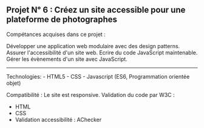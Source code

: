 ## Projet N° 6 : Créez un site accessible pour une plateforme de photographes


Compétances acquises dans ce projet :

Développer une application web modulaire avec des design patterns.
Assurer l'accessibilité d'un site web.
Ecrire du code JavaScript maintenable.
Gérer les évènements d'un site avec JavaScript.

<hr>
Technologies:
- HTML5
- CSS
- Javascript (ES6, Programmation orientée objet)

Compatibilité :
Le site est responsive.
Validation du code par W3C :
- HTML
- CSS
- Validation accessibilité : AChecker
